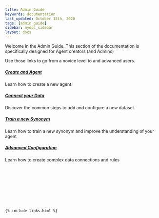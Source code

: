 ```yaml
---
title: Admin Guide
keywords: documentation
last_updated: October 15th, 2020
tags: [admin_guide]
sidebar: mydoc_sidebar
layout: docs
---
```


Welcome in the Admin Guide. This section of the documentation is specifically designed for Agent creators (and Admins)

Use those links to go from a novice level to and advanced users.

##### [Create and Agent](/docs/how-to-create-an-askdata-agent)

Learn how to create a new agent.

##### [Connect your Data](/docs/how-to-connect-a-dataset)

Discover the common steps to add and configure a new dataset.

##### [Train a new Synonym](/docs/how-to-train-a-synonym)

Learn how to train a new synonym and improve the understanding of your agent

##### [Advanced Configuration](/docs/advanced-configurations)

Learn how to create complex data connections and rules

‍

‍

‍

### ‍



    {% include links.html %}

    